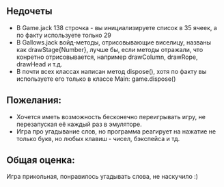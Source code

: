 ## Недочеты
- В Game.jack 138 строчка - вы инициализируете список в 35 ячеек, а по факту используете только 29
- В Gallows.jack войд-методы, отрисовывающие виселицу, названы как drawStage{Number}, лучше бы, если методы отражали, что конретно отрисовывается, например drawColumn, drawRope, drawHead и т.д.
- В почти всех классах написан метод dispose(), хотя по факту вы используете его только в классе Main: game.dispose()

## Пожелания:
- Хочется иметь возможность бесконечно переигрывать игру, не перезапуская её каждый раз в эмуляторе.
- Игра про угадывание слов, но программа реагирует на нажатие не только букв, но любых клавиш - чисел, бэкспейса и тд.

## Общая оценка:
Игра прикольная, понравилось угадывать слова, не наскучило :)